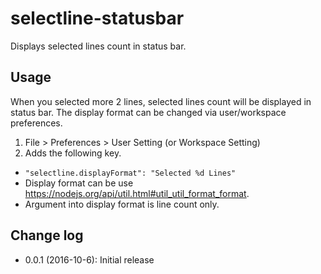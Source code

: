 # selectline-statusbar

Displays selected lines count in status bar.

## Usage
When you selected more 2 lines, selected lines count will be displayed in status bar.
The display format can be changed via user/workspace preferences.
1. File > Preferences > User Setting (or Workspace Setting)
1. Adds the following key.
  - `"selectline.displayFormat": "Selected %d Lines"`
  - Display format can be use https://nodejs.org/api/util.html#util_util_format_format.
  - Argument into display format is line count only.

## Change log
- 0.0.1 (2016-10-6): Initial release
